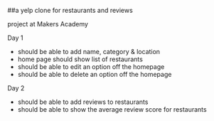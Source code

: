 ##a yelp clone for restaurants and reviews

project at Makers Academy

Day 1

- should be able to add name, category & location
- home page should show list of restaurants 
- should be able to edit an option off the homepage
- should be able to delete an option off the homepage

Day 2 

- should be able to add reviews to restaurants
- should be able to show the average review score for restaurants